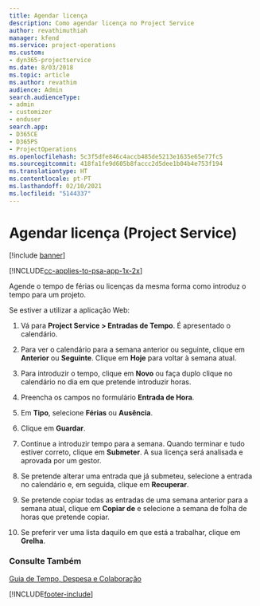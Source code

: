 ```yaml
---
title: Agendar licença
description: Como agendar licença no Project Service
author: revathimuthiah
manager: kfend
ms.service: project-operations
ms.custom:
- dyn365-projectservice
ms.date: 8/03/2018
ms.topic: article
ms.author: revathim
audience: Admin
search.audienceType:
- admin
- customizer
- enduser
search.app:
- D365CE
- D365PS
- ProjectOperations
ms.openlocfilehash: 5c3f5dfe846c4accb485de5213e1635e65e77fc5
ms.sourcegitcommit: 418fa1fe9d605b8faccc2d5dee1b04b4e753f194
ms.translationtype: HT
ms.contentlocale: pt-PT
ms.lasthandoff: 02/10/2021
ms.locfileid: "5144337"
---
```

# <a name="schedule-time-off-project-service"></a>Agendar licença (Project Service)

[!include [banner](../includes/psa-now-project-operations.md)]

[!INCLUDE[cc-applies-to-psa-app-1x-2x](../includes/cc-applies-to-psa-app-1x-2x.md)]

Agende o tempo de férias ou licenças da mesma forma como introduz o tempo para um projeto.  
  
 Se estiver a utilizar a aplicação Web:  
  
1.  Vá para **Project Service > Entradas de Tempo**. É apresentado o calendário.  
  
2.  Para ver o calendário para a semana anterior ou seguinte, clique em **Anterior** ou **Seguinte**. Clique em **Hoje** para voltar à semana atual.  
  
3.  Para introduzir o tempo, clique em **Novo** ou faça duplo clique no calendário no dia em que pretende introduzir horas.  
  
4.  Preencha os campos no formulário **Entrada de Hora**.  
  
5.  Em **Tipo**, selecione **Férias** ou **Ausência**.  
  
6.  Clique em **Guardar**.  
  
7.  Continue a introduzir tempo para a semana. Quando terminar e tudo estiver correto, clique em **Submeter**. A sua licença será analisada e aprovada por um gestor.  
  
8.  Se pretende alterar uma entrada que já submeteu, selecione a entrada no calendário e, em seguida, clique em **Recuperar**.  
  
9. Se pretende copiar todas as entradas de uma semana anterior para a semana atual, clique em **Copiar de** e selecione a semana de folha de horas que pretende copiar.  
  
10. Se preferir ver uma lista daquilo em que está a trabalhar, clique em **Grelha**.  
  
### <a name="see-also"></a>Consulte Também  
 [Guia de Tempo, Despesa e Colaboração](../psa/time-expense-collaboration-guide.md)


[!INCLUDE[footer-include](../includes/footer-banner.md)]